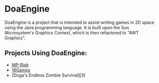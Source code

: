 # DoaEngine
DoaEngine is a project that is intended to assist writing games in 2D space using the Java programming language. It is built upon the Sun Microsystem's Graphics Context, which is then refactored to "AWT Graphics".

## Projects Using DoaEngine:
* [MP-Risk][1]
* [16Games][2]
* [Doga's Endless Zombie Survival][3]

[1]:https://github.com/aeris170/CS319-MP-Risk
[2]:
[3]:https://github.com/aeris170/Doga-sEndlessZombieSurvival